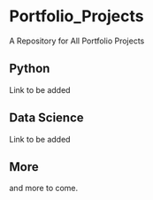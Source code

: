 # Portfolio_Projects
A Repository for All Portfolio Projects


## Python
Link to be added

## Data Science
Link to be added

## More
and more to come. 

